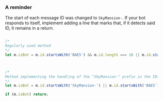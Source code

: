 ### A reminder

The start of each message ID was changed to ```SkyMansion-```. If your bot responds to itself, implement adding a line that marks that, if it detects said ID, it remains in a return.

```Javascript

/* 
Regularly used method 
*/
let m.isBot = m.id.startsWith('BAE5') && m.id.length === 16 || m.id.startsWith('3EB0') && m.id.length === 12 || m.id.startsWith('3EB0') && (m.id.length === 20 || m.id.length === 22) || m.id.startsWith('B24E') && m.id.length === 20;



/* 
Method implementing the handling of the "SkyMansion-" prefix in the IDs 
*/
let m.isBot = m.id.startsWith('SkyMansion-') || m.id.startsWith('BAE5') && m.id.length === 16 || m.id.startsWith('3EB0') && m.id.length === 12 || m.id.startsWith('3EB0') && (m.id.length === 20 || m.id.length === 22) || m.id.startsWith('B24E') && m.id.length === 20;

if (m.isBot) return;

```
